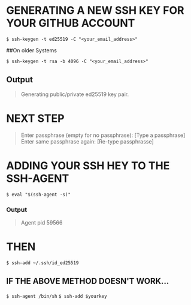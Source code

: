 # GENERATING A NEW SSH KEY FOR YOUR GITHUB ACCOUNT

`$ ssh-keygen -t ed25519 -C "<your_email_address>"`

##On older Systems

`$ ssh-keygen -t rsa -b 4096 -C "<your_email_address>"`

## Output
> Generating public/private ed25519 key pair.

# NEXT STEP

> Enter passphrase (empty for no passphrase): [Type a passphrase]
> Enter same passphrase again: [Re-type passphrasse]


# ADDING YOUR SSH HEY TO THE SSH-AGENT

`$ eval "$(ssh-agent -s)"`

### Output

> Agent pid 59566

# THEN
`$ ssh-add ~/.ssh/id_ed25519`

## IF THE ABOVE METHOD DOESN'T WORK...

`$ ssh-agent /bin/sh`
`$ ssh-add $yourkey`
